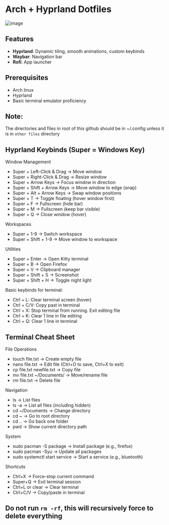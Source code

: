 
# Arch + Hyprland Dotfiles  
![image](https://github.com/user-attachments/assets/a46d8ccb-dfb8-40fa-82d4-4e59e2461de8)


## Features
- **Hyprland**: Dynamic tiling, smooth animations, custom keybinds
- **Waybar**: Navigation bar
- **Rofi**: App launcher

## Prerequisites
- Arch linux
- Hyprland
- Basic terminal emulator proficiency

## Note:
The directories and files in root of this github should be in ~/.config unless it is in ```other files``` directory

## Hyprland Keybinds (Super = Windows Key)
Window Management
- Super + Left-Click & Drag → Move window
- Super + Right-Click & Drag → Resize window
- Super + Arrow Keys → Focus window in direction
- Super + Shift + Arrow Keys → Move window to edge (snap)
- Super + Alt + Arrow Keys → Swap window positions
- Super + T → Toggle floating (hover window first)
- Super + F → Fullscreen (hide bar)
- Super + M → Fullscreen (keep bar visible)
- Super + Q → Close window (hover)

Workspaces
- Super + 1-9 → Switch workspace
- Super + Shift + 1-9 → Move window to workspace

Utilities
- Super + Enter → Open Kitty terminal
- Super + B → Open Firefox
- Super + V → Clipboard manager
- Super + Shift + S → Screenshot
- Super + Shift + H → Toggle night light

Basic keybinds for terminal:
- Ctrl + L: Clear terminal screen (hover)
- Ctrl + C/V: Copy past in terminal
- Ctrl + X: Stop terminal from running. Exit editing file
- Ctrl + K: Clear 1 line in file editing
- Ctrl + Q: Clear 1 line in terminal

## Terminal Cheat Sheet
File Operations
- touch file.txt → Create empty file
- nano file.txt → Edit file (Ctrl+O to save, Ctrl+X to exit)
- cp file.txt newfile.txt → Copy file
- mv file.txt ~/Documents/ → Move/rename file
- rm file.txt → Delete file

Navigation
- ls → List files
- ls -a → List all files (including hidden)
- cd ~/Documents → Change directory
- cd ~ → Go to root directory
- cd .. → Go back one folder
- pwd → Show current directory path

System
- sudo pacman -S package → Install package (e.g., firefox)
- sudo pacman -Syu → Update all packages
- sudo systemctl start service → Start a service (e.g., bluetooth)

Shortcuts
- Ctrl+X → Force-stop current command
- Super+Q → Exit terminal session
- Ctrl+L or clear → Clear terminal
- Ctrl+C/V → Copy/paste in terminal

## Do not run ```rm -rf```, this will recursively force to delete everything
